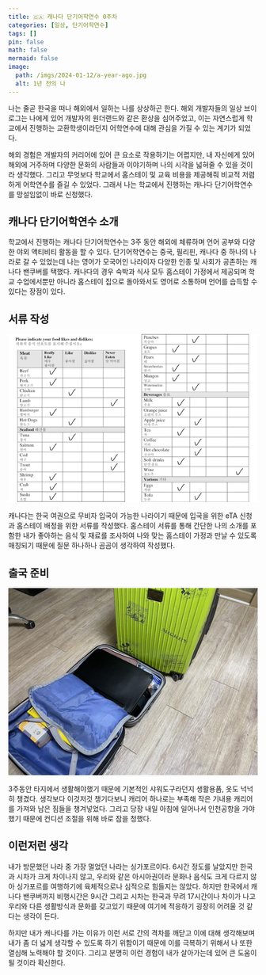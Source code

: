 ```yaml
---
title: 🇨🇦 캐나다 단기어학연수 0주차
categories: [일상, 단기어학연수]
tags: []
pin: false
math: false
mermaid: false
image:
  path: /imgs/2024-01-12/a-year-ago.jpg
  alt: 1년 전의 나
---
```

<style>s{text-decoration:none; color: orange;}</style>

나는 줄곧 한국을 떠나 해외에서 일하는 나를 상상하곤 한다. 해외 개발자들의 일상 브이로그는 나에게 있어 개발자의 원더랜드와 같은 환상을 심어주었고,
이는 자연스럽게 학교에서 진행하는 교환학생이라던지 어학연수에 대해 관심을 가질 수 있는 계기가 되었다.

해외 경험은 개발자의 커리어에 있어 큰 요소로 작용하기는 어렵지만, 내 자신에게 있어 해외에 거주하며 다양한 문화의 사람들과 이야기하며 나의 시각을
넓혀줄 수 있을 것이라 생각했다. 그리고 무엇보다 학교에서 홈스테이 및 교육 비용을 제공해줘 비교적 저렴하게 어학연수를 즐길 수 있었다.
그래서 나는 학교에서 진행하는 캐나다 단기어학연수를 망설임없이 바로 신청했다.

## 캐나다 단기어학연수 소개
학교에서 진행하는 캐나다 단기어학연수는 3주 동안 해외에 체류하며 언어 공부와 다양한 야외 액티비티 활동을 할 수 있다.
단기어학연수는 중국, 필리핀, 캐나다 중 하나의 나라로 갈 수 있었는데 나는 영어가 모국어인 나라이자 다양한 인종 및 사회가 공존하는 캐나다 밴쿠버를 택했다. 캐나다의 경우 숙박과 식사 모두 홈스테이 가정에서 제공되며 학교 수업에서뿐만 아니라 홈스테이 집으로 돌아와서도 영어로 소통하며 언어를 습득할 수 있다는 장점이 있다.

## 서류 작성
![](/imgs/2024-01-12/homestay.png)

캐나다는 한국 여권으로 무비자 입국이 가능한 나라이기 때문에 입국을 위한 eTA 신청과 홈스테이 배정을 위한 서류를 작성했다. 홈스테이 서류를 통해 간단한 나의 소개를 포함한 내가 좋아하는 음식 및 재료를 조사하여 나와 맞는 홈스테이 가정과 만날 수 있도록 매칭되기 때문에 질문 하나하나 곰곰이 생각하여 작성했다.

## 출국 준비
![](/imgs/2024-01-12/packing.jpg)

3주동안 타지에서 생활해야했기 때문에 기본적인 샤워도구라던지 생활용품, 옷도 넉넉히 챙겼다. 생각보다 이것저것 챙기다보니 캐리어 하나로는 부족해 작은 기내용 캐리어를 가져와 남은 짐들을 챙겨넣었다. 그리고 당장 내일 아침에 일어나서 인천공항을 가야했기 때문에 컨디션 조절을 위해 바로 잠을 청했다.

## 이런저런 생각
내가 방문했던 나라 중 가장 멀었던 나라는 싱가포르이다. 6시간 정도를 날았지만 한국과 시차가 크게 차이나지 않고, 우리와 같은 아시아권이라 문화나 음식도 크게 다르지 않아 싱가포르를 여행하기에 육체적으로나 심적으로 힘들지는 않았다. 하지만 한국에서 캐나다 밴쿠버까지 비행시간은 9시간 그리고 시차는 한국과 무려 17시간이나 차이가 나고 우리와 다른 생활방식과 문화를 갖고있기 때문에 여기에 적응하기 굉장히 어려울 것 같다는 생각이 든다.

하지만 내가 캐나다를 가는 이유가 이런 서로 간의 격차를 깨닫고 이에 대해 생각해보며 내가 좀 더 넓게 생각할 수 있도록 하기 위함이기 때문에 이를 극복하기 위해서 나 또한 열심해 노력해야 할 것이다. 그리고 분명히 이런 경험이 내가 살아가는데 있어 큰 도움이 될 것이라 확신한다.